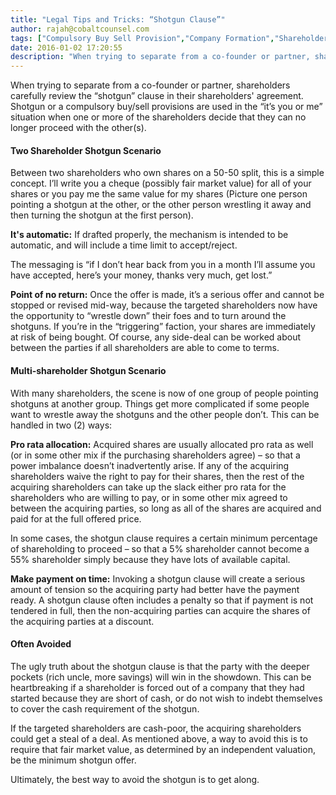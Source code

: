 ```yaml
---
title: "Legal Tips and Tricks: “Shotgun Clause”"
author: rajah@cobaltcounsel.com
tags: ["Compulsory Buy Sell Provision","Company Formation","Shareholders Agreement"]
date: 2016-01-02 17:20:55
description: "When trying to separate from a co-founder or partner, shareholders carefully review the “shotgun” clause in their shareholder’s agreement."
---
```


When trying to separate from a co-founder or partner, shareholders carefully review the “shotgun” clause in their shareholders' agreement.  Shotgun or a compulsory buy/sell provisions are used in the “it’s you or me” situation when one or more of the shareholders decide that they can no longer proceed with the other(s).

#### Two Shareholder Shotgun Scenario

Between two shareholders who own shares on a 50-50 split, this is a simple concept.  I’ll write you a cheque (possibly fair market value) for all of your shares or you pay me the same value for my shares  (Picture one person pointing a shotgun at the other, or the other person wrestling it away and then turning the shotgun at the first person).

**It's automatic:**  If drafted properly, the mechanism is intended to be automatic, and will include a time limit to accept/reject.

The messaging is “if I don’t hear back from you in a month I’ll assume you have accepted, here’s your money, thanks very much, get lost.”

**Point of no return:**  Once the offer is made, it’s a serious offer and cannot be stopped or revised mid-way, because the targeted shareholders now have the opportunity to “wrestle down” their foes and to turn around the shotguns.  If you’re in the “triggering” faction, your shares are immediately at risk of being bought.   Of course, any side-deal can be worked about between the parties if all shareholders are able to come to terms.

#### Multi-shareholder Shotgun Scenario 

With many shareholders, the scene is now of one group of people pointing shotguns at another group.  Things get more complicated if some people want to wrestle away the shotguns and the other people don’t.  This can be handled in two (2) ways:

**Pro rata allocation:**  Acquired shares are usually allocated pro rata as well (or in some other mix if the purchasing shareholders agree) – so that a power imbalance doesn’t inadvertently arise.  If any of the acquiring shareholders waive the right to pay for their shares, then the rest of the acquiring shareholders can take up the slack either pro rata for the shareholders who are willing to pay, or in some other mix agreed to between the acquiring parties, so long as all of the shares are acquired and paid for at the full offered price.

In some cases, the shotgun clause requires a certain minimum percentage of shareholding to proceed – so that a 5% shareholder cannot become a 55% shareholder simply because they have lots of available capital.

**Make payment on time:**  Invoking a shotgun clause will create a serious amount of tension so the acquiring party had better have the payment ready.  A shotgun clause often includes a penalty so that if payment is not tendered in full, then the non-acquiring parties can acquire the shares of the acquiring parties at a discount.

#### Often Avoided

The ugly truth about the shotgun clause is that the party with the deeper pockets (rich uncle, more savings) will win in the showdown.   This can be heartbreaking if a shareholder is forced out of a company that they had started because they are short of cash, or do not wish to indebt themselves to cover the cash requirement of the shotgun.

If the targeted shareholders are cash-poor, the acquiring shareholders could get a steal of a deal.   As mentioned above, a way to avoid this is to require that fair market value, as determined by an independent valuation, be the minimum shotgun offer.   

Ultimately, the best way to avoid the shotgun is to get along.
